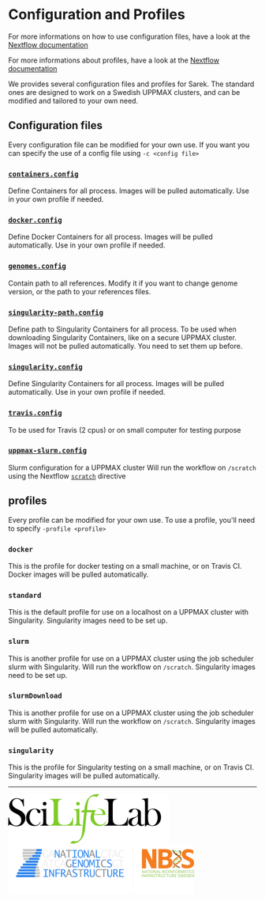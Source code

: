 # Configuration and Profiles

For more informations on how to use configuration files, have a look at the [Nextflow documentation](https://www.nextflow.io/docs/latest/config.html)

For more informations about profiles, have a look at the [Nextflow documentation](https://www.nextflow.io/docs/latest/config.html#config-profiles)

We provides several configuration files and profiles for Sarek. The standard ones are designed to work on a Swedish UPPMAX clusters, and can be modified and tailored to your own need.

## Configuration files

Every configuration file can be modified for your own use. If you want you can specify the use of a config file using `-c <config file>`

### [`containers.config`](https://github.com/SciLifeLab/Sarek/blob/master/configuration/containers.config)

Define Containers for all process.
Images will be pulled automatically.
Use in your own profile if needed.

### [`docker.config`](https://github.com/SciLifeLab/Sarek/blob/master/configuration/docker.config)

Define Docker Containers for all process.
Images will be pulled automatically.
Use in your own profile if needed.

### [`genomes.config`](https://github.com/SciLifeLab/Sarek/blob/master/configuration/genomes.config)

Contain path to all references.
Modify it if you want to change genome version, or the path to your references files.

### [`singularity-path.config`](https://github.com/SciLifeLab/Sarek/blob/master/configuration/singularity-path.config)

Define path to Singularity Containers for all process.
To be used when downloading Singularity Containers, like on a secure UPPMAX cluster.
Images will not be pulled automatically.
You need to set them up before.

### [`singularity.config`](https://github.com/SciLifeLab/Sarek/blob/master/configuration/singularity.config)

Define Singularity Containers for all process.
Images will be pulled automatically.
Use in your own profile if needed.

### [`travis.config`](https://github.com/SciLifeLab/Sarek/blob/master/configuration/travis.config)

To be used for Travis (2 cpus) or on small computer for testing purpose

### [`uppmax-slurm.config`](https://github.com/SciLifeLab/Sarek/blob/master/configuration/uppmax-slurm.config)

Slurm configuration for a UPPMAX cluster
Will run the workflow on `/scratch` using the Nextflow [`scratch`](https://www.nextflow.io/docs/latest/process.html#scratch) directive

## profiles

Every profile can be modified for your own use. To use a profile, you'll need to specify `-profile <profile>`

### `docker`

This is the profile for docker testing on a small machine, or on Travis CI.
Docker images will be pulled automatically.

### `standard`

This is the default profile for use on a localhost on a UPPMAX cluster with Singularity.
Singularity images need to be set up.

### `slurm`

This is another profile for use on a UPPMAX cluster using the job scheduler slurm with Singularity.
Will run the workflow on `/scratch`.
Singularity images need to be set up.

### `slurmDownload`

This is another profile for use on a UPPMAX cluster using the job scheduler slurm with Singularity.
Will run the workflow on `/scratch`.
Singularity images will be pulled automatically.

### `singularity`

This is the profile for Singularity testing on a small machine, or on Travis CI.
Singularity images will be pulled automatically.

--------------------------------------------------------------------------------

[![](images/SciLifeLab_logo.png "SciLifeLab")][scilifelab-link]
[![](images/NGI_logo.png "NGI")][ngi-link]
[![](images/NBIS_logo.png "NBIS")][nbis-link]

[nbis-link]: https://www.nbis.se/
[ngi-link]: https://ngisweden.scilifelab.se/
[scilifelab-link]: https://www.scilifelab.se/
